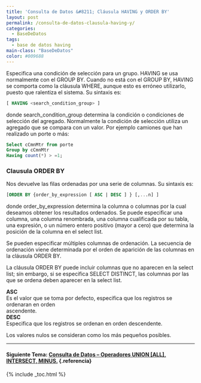 ```yaml
---
title: 'Consulta de Datos &#8211; Cláusula HAVING y ORDER BY'
layout: post
permalink: /consulta-de-datos-clausula-having-y/
categories:
  - BaseDeDatos
tags:
  - base de datos having
main-class: "BaseDeDatos"
color: #009688
---
```

<div class="icosql">
</div>

Especifica una condición de selección para un grupo. HAVING se usa normalmente con el GROUP BY. Cuando no está con el GROUP BY, HAVING se comporta como la cláusula WHERE, aunque esto es erróneo utilizarlo, puesto que ralentiza el sistema. Su sintaxis es:

```sql
[ HAVING <search_condition_group> ]
```


<!--ad-->


donde search\_condition\_group determina la condición o condiciones de selección del agregado. Normalmente la condición de selección utiliza un agregado que se compara con un valor. Por ejemplo camiones que han realizado un porte o más:

```sql
Select cCmnMtr from porte
Group by cCmnMtr
Having count(*) > =1;

```



### Clausula ORDER BY

Nos devuelve las filas ordenadas por una serie de columnas. Su sintaxis es:

```sql
[ORDER BY {order_by_expression [ ASC | DESC ] } [,...n] ]

```

donde order\_by\_expression determina la columna o columnas por la cual deseamos obtener los resultados ordenados. Se puede especificar una columna, una columna renombrada, una columna cualificada por su tabla, una expresión, o un número entero positivo (mayor a cero) que determina la posición de la columna en el select list.

Se pueden especificar múltiples columnas de ordenación. La secuencia de ordenación viene determinada por el orden de aparición de las columnas en la cláusula ORDER BY.

La cláusula ORDER BY puede incluir columnas que no aparecen en la select list; sin embargo, si se especifica SELECT DISTINCT, las columnas por las que se ordena deben aparecer en la select list.

**ASC**  
Es el valor que se toma por defecto, especifica que los registros se ordenaran en orden  
ascendente.  
**DESC**  
Especifica que los registros se ordenan en orden descendente.

Los valores nulos se consideran como los más pequeños posibles.

* * *

#### Siguiente Tema: [Consulta de Datos &#8211; Operadores UNION [ALL], INTERSECT, MINUS.][1] {.referencia}



 [1]: https://elbauldelprogramador.com/consulta-de-datos-operadores-union-all/

{% include _toc.html %}
